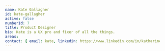 ```yaml
---
name: Kate Gallagher
id: kate-gallagher
active: false
numberId: 7
title: Product Designer
bio: Kate is a UX pro and fixer of all the things.
areas:
contact: { email: kate, linkedin: https://www.linkedin.com/in/katharinegallagher }
---
```

